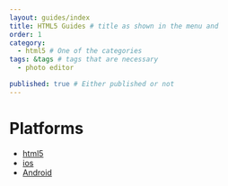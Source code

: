```yaml
---
layout: guides/index
title: HTML5 Guides # title as shown in the menu and 
order: 1
category: 
  - html5 # One of the categories
tags: &tags # tags that are necessary
  - photo editor 

published: true # Either published or not 
---
```


# Platforms
- [html5](html5)
- [ios](ios)
- [Android](android)
